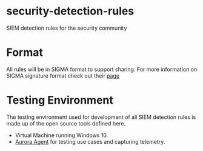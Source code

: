 # security-detection-rules
SIEM detection rules for the security community
# Format
All rules will be in SIGMA format to support sharing. For more information on SIGMA signature format check out their [page](https://github.com/SigmaHQ/sigma#sigma)
# Testing Environment
The testing environment used for development of all SIEM detection rules is made up of the open source tools defined here.
  * Virtual Machine running Windows 10.
  * [Aurora Agent](https://www.nextron-systems.com/aurora/) for testing use cases and capturing telemetry.

